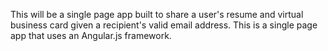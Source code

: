 This will be a single page app built to share a user's resume and virtual business card given a recipient's valid  email address. This is a single page  app that uses an Angular.js framework.



